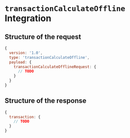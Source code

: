 # `transactionCalculateOffline` Integration

## Structure of the request
```js
{
  version: '1.0',
  type: 'transactionCalculateOffline',
  payload: {
    transactionCalculateOfflineRequest: {
      // TODO
    }
  }
}
```

## Structure of the response
```js
{
  transaction: {
    // TODO
  }
}
```